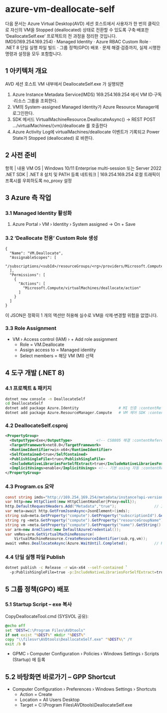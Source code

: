 # azure-vm-deallocate-self

다음 문서는 Azure Virtual Desktop(AVD) 세션 호스트에서 사용자가 한 번의 클릭으로 자신의 VM을 Stopped (deallocated) 상태로 전환할 수 있도록 구축‧배포한 ‘DeallocateSelf.exe’ 프로젝트의 전 과정을 정리한 것입니다. IMDS(169.254.169.254) · Managed Identity · Azure RBAC Custom Role · .NET 8 단일 실행 파일 빌드 · 그룹 정책(GPO) 배포 · 문제 해결·검증까지, 실제 시행한 명령과 설정을 모두 포함합니다.

## 1 아키텍처 개요
AVD 세션 호스트 VM 내부에서 DeallocateSelf.exe 가 실행되면

1. Azure Instance Metadata Service(IMDS) 169.254.169.254 에서 VM ID·구독·리소스 그룹을 조회한다.
2. VM의 System-assigned Managed Identity가 Azure Resource Manager에 로그인한다.
3. SDK 메서드 VirtualMachineResource.DeallocateAsync() → REST POST …/virtualMachines/{vm}/deallocate 를 호출한다
4. Azure Activity Log에 virtualMachines/deallocate 이벤트가 기록되고 Power State가 Stopped (deallocated) 로 바뀐다.

## 2 사전 준비
항목 | 내용
VM OS	| Windows 10/11 Enterprise multi-session 또는 Server 2022
.NET SDK |	.NET 8 설치 및 PATH 등록
네트워크	| 169.254.169.254 로컬 트래픽이 프록시를 우회하도록 no_proxy 설정

## 3 Azure 측 작업
### 3.1 Managed Identity 활성화
1. Azure Portal › VM › Identity › System assigned → On + Save 
### 3.2 ‘Deallocate 전용’ Custom Role 생성
``` jsonc
{
  "Name": "VM.Deallocate",
  "AssignableScopes": [
    "/subscriptions/<subId>/resourceGroups/<rg>/providers/Microsoft.Compute/virtualMachines/<vm>"
  ],
  "Permissions": [
    {
      "Actions": [
        "Microsoft.Compute/virtualMachines/deallocate/action"
      ]
    }
  ]
}

```
이 JSON은 정확히 1 개의 액션만 허용해 실수로 VM을 삭제·변경할 위험을 없앱니다.
### 3.3 Role Assignment
- VM › Access control (IAM) › + Add role assignment
  - Role = VM.Deallocate
  - Assign access to = Managed identity
  - Select members = 해당 VM (MI) 선택

## 4 도구 개발 (.NET 8)
### 4.1 프로젝트 & 패키지
``` bash
dotnet new console -n DeallocateSelf
cd DeallocateSelf
dotnet add package Azure.Identity                  # MI 인증 :contentReference[oaicite:6]{index=6}
dotnet add package Azure.ResourceManager.Compute   # VM 제어 SDK :contentReference[oaicite:7]{index=7}
```
### 4.2 DeallocateSelf.csproj
```xml
<PropertyGroup>
  <OutputType>Exe</OutputType>           <!-- CS8805 해결 :contentReference[oaicite:8]{index=8} -->
  <TargetFramework>net8.0</TargetFramework>
  <RuntimeIdentifier>win-x64</RuntimeIdentifier>
  <SelfContained>true</SelfContained>
  <PublishSingleFile>true</PublishSingleFile>
  <IncludeNativeLibrariesForSelfExtract>true</IncludeNativeLibrariesForSelfExtract>
  <ImplicitUsings>enable</ImplicitUsings> <!-- 기본 using 자동 :contentReference[oaicite:9]{index=9} -->
</PropertyGroup>
```
### 4.3 Program.cs 요약
```csharp
const string imds="http://169.254.169.254/metadata/instance?api-version=2021-02-01";
var http=new HttpClient(new HttpClientHandler{Proxy=null});
http.DefaultRequestHeaders.Add("Metadata","true");                 // IMDS 요구 헤더 :contentReference[oaicite:10]{index=10}
var meta=await http.GetFromJsonAsync<JsonElement>(imds);
string sub=meta.GetProperty("compute").GetProperty("subscriptionId").GetString()!;
string rg =meta.GetProperty("compute").GetProperty("resourceGroupName").GetString()!;
string vm =meta.GetProperty("compute").GetProperty("name").GetString()!;
var arm=new ArmClient(new DefaultAzureCredential());
var vmRes=arm.GetVirtualMachineResource(
    VirtualMachineResource.CreateResourceIdentifier(sub,rg,vm));
await vmRes.DeallocateAsync(Azure.WaitUntil.Completed);            // REST 호출 :contentReference[oaicite:11]{index=11}
```
### 4.4 단일 실행 파일 Publish
```bash
dotnet publish -c Release -r win-x64 --self-contained `
  -p:PublishSingleFile=true -p:IncludeNativeLibrariesForSelfExtract=true
```
## 5 그룹 정책(GPO) 배포
### 5.1 Startup Script – exe 복사
CopyDeallocateTool.cmd (SYSVOL 공유):
```cmd
@echo off
set "DEST=C:\Program Files\AVDtools"
if not exist "%DEST%" mkdir "%DEST%"
copy "\\filesvr\AVDtools\DeallocateSelf.exe" "%DEST%\" /Y
exit /b 0
```
- GPMC › Computer Configuration › Policies › Windows Settings › Scripts (Startup) 에 등록 
## 5.2 바탕화면 바로가기 – GPP Shortcut
- Computer Configuration › Preferences › Windows Settings › Shortcuts
  - Action = Create
  - Location = All Users Desktop
  - Target = C:\Program Files\AVDtools\DeallocateSelf.exe
